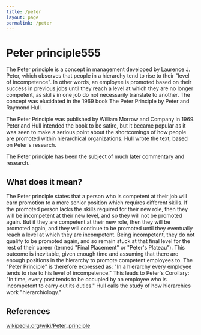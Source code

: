 ```yaml
---
title: /peter
layout: page
permalink: /peter
---
```


# Peter principle555

The Peter principle is a concept in management developed by Laurence J. Peter, which observes that people in a hierarchy tend to rise to their "level of incompetence". In other words, an employee is promoted based on their success in previous jobs until they reach a level at which they are no longer competent, as skills in one job do not necessarily translate to another. The concept was elucidated in the 1969 book The Peter Principle by Peter and Raymond Hull.

The Peter Principle was published by William Morrow and Company in 1969. Peter and Hull intended the book to be satire, but it became popular as it was seen to make a serious point about the shortcomings of how people are promoted within hierarchical organizations. Hull wrote the text, based on Peter's research.

The Peter principle has been the subject of much later commentary and research.

## What does it mean?

The Peter principle states that a person who is competent at their job will earn promotion to a more senior position which requires different skills. If the promoted person lacks the skills required for their new role, then they will be incompetent at their new level, and so they will not be promoted again. But if they are competent at their new role, then they will be promoted again, and they will continue to be promoted until they eventually reach a level at which they are incompetent. Being incompetent, they do not qualify to be promoted again, and so remain stuck at that final level for the rest of their career (termed "Final Placement" or "Peter's Plateau"). This outcome is inevitable, given enough time and assuming that there are enough positions in the hierarchy to promote competent employees to. The "Peter Principle" is therefore expressed as: "In a hierarchy every employee tends to rise to his level of incompetence." This leads to Peter's Corollary: "In time, every post tends to be occupied by an employee who is incompetent to carry out its duties." Hull calls the study of how hierarchies work "hierarchiology."

## References
[wikipedia.org/wiki/Peter_principle](https://wikipedia.org/wiki/Peter_principle)
